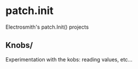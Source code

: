 # patch.init
 Electrosmith's patch.Init() projects

## Knobs/

Experimentation with the kobs: reading values, etc...

